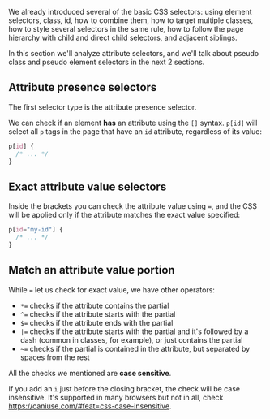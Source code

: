 We already introduced several of the basic CSS selectors: using element selectors, class, id, how to combine them, how to target multiple classes, how to style several selectors in the same rule, how to follow the page hierarchy with child and direct child selectors, and adjacent siblings.

In this section we'll analyze attribute selectors, and we'll talk about pseudo class and pseudo element selectors in the next 2 sections.

## Attribute presence selectors

The first selector type is the attribute presence selector.

We can check if an element **has** an attribute using the `[]` syntax. `p[id]` will select all `p` tags in the page that have an `id` attribute, regardless of its value:

```css
p[id] {
  /* ... */
}
```

## Exact attribute value selectors

Inside the brackets you can check the attribute value using `=`, and the CSS will be applied only if the attribute matches the exact value specified:

```css
p[id="my-id"] {
  /* ... */
}
```

## Match an attribute value portion

While `=` let us check for exact value, we have other operators:

- `*=` checks if the attribute contains the partial
- `^=` checks if the attribute starts with the partial
- `$=` checks if the attribute ends with the partial
- `|=` checks if the attribute starts with the partial and it's followed by a dash (common in classes, for example), or just contains the partial
- `~=` checks if the partial is contained in the attribute, but separated by spaces from the rest

All the checks we mentioned are **case sensitive**.

If you add an `i` just before the closing bracket, the check will be case insensitive. It's supported in many browsers but not in all, check <https://caniuse.com/#feat=css-case-insensitive>.